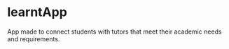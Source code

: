 # learntApp
App made to connect students with tutors that meet their academic needs and requirements.

